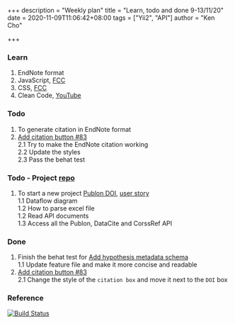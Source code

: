 +++
description = "Weekly plan"
title = "Learn, todo and done 9-13/11/20"
date = 2020-11-09T11:06:42+08:00
tags = ["Yii2", "API"]
author = "Ken Cho"

+++  
### Learn
1. EndNote format  
2. JavaScript, [FCC](https://www.freecodecamp.org/learn/)
3. CSS, [FCC](https://www.freecodecamp.org/learn/)
4. Clean Code, [YouTube](https://www.youtube.com/watch?v=7EmboKQH8lM)

### Todo
1. To generate citation in EndNote format  
2. [Add citation button #83](https://github.com/gigascience/gigadb-website/issues/83)  
    2.1 Try to make the EndNote citation working  
    2.2 Update the styles  
    2.3 Pass the behat test  
    


### Todo - Project [repo](https://github.com/kencho51/test/tree/develop/mint_doi)
1. To start a new project [Publon DOI](https://drive.google.com/file/d/1bCUUq86WwNko8u1JImGmj96s3Rqv0Ldj/view?usp=sharing), [user story](https://docs.google.com/document/d/1CopK9e9QclOd91WRN1LREEBefMDb5cWoHiElj3IfKLc/edit#heading=h.2b6t0w755r3s)  
    1.1 Dataflow diagram  
    1.2 How to parse excel file  
    1.2 Read API documents  
    1.3 Access all the Publon, DataCite and CorssRef API  
    
### Done
1.  Finish the behat test for [Add hypothesis metadata schema](https://github.com/gigascience/gigadb-website/pull/516)  
    1.1 Update feature file and make it more concise and readable  
2. [Add citation button #83](https://github.com/gigascience/gigadb-website/issues/83)  
    2.1 Change the style of the `citation box` and move it next to the `DOI` box  
    

### Reference


[![Build Status](https://travis-ci.org/kencho51/gigathing.svg?branch=master)](https://travis-ci.org/kencho51/gigathing)


